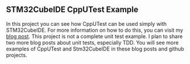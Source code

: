 ## STM32CubeIDE CppUTest Example

In this project you can see how CppUTest can be used simply with STM32CubeIDE. For more information on how to do this, you can visit my [blog post](https://mehmettopuz.net/cpputestin-stm32cubeide-ile-kullanimi/.html). 
This project is not a complete unit test example. I plan to share two more blog posts about unit tests, especially TDD. You will see more examples of CppUTest and Stm32CubeIDE in these blog posts and github projects.